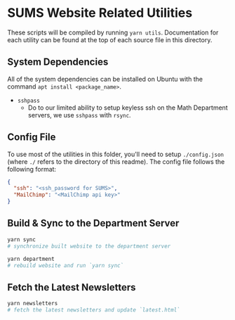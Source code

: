 # SUMS Website Related Utilities

These scripts will be compiled by running `yarn utils`.
Documentation for each utility can be found at the top of each source file in this directory.

## System Dependencies

All of the system dependencies can be installed on Ubuntu with the command `apt install <package_name>`.

* `sshpass`
  * Do to our limited ability to setup keyless ssh on the Math Department servers, we use `sshpass` with `rsync`.

## Config File

To use most of the utilities in this folder, you'll need to setup `./config.json` (where `./` refers to the directory of this readme).
The config file follows the following format:

```json
{
  "ssh": "<ssh_password for SUMS>",
  "MailChimp": "<MailChimp api key>"
}
```

## Build & Sync to the Department Server

```bash
yarn sync
# synchronize built website to the department server

yarn department
# rebuild website and run `yarn sync`
```

## Fetch the Latest Newsletters

```bash
yarn newsletters
# fetch the latest newsletters and update `latest.html`
```
